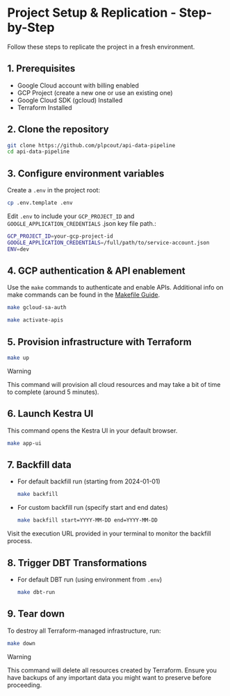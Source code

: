 # Project Setup & Replication - Step-by-Step

Follow these steps to replicate the project in a fresh environment.

## 1. Prerequisites

- Google Cloud account with billing enabled
- GCP Project (create a new one or use an existing one)
- Google Cloud SDK (gcloud) Installed
- Terraform Installed

## 2. Clone the repository

```bash
git clone https://github.com/plpcout/api-data-pipeline
cd api-data-pipeline
```

## 3. Configure environment variables

Create a `.env` in the project root:

```bash
cp .env.template .env
```

Edit `.env` to include your `GCP_PROJECT_ID` and `GOOGLE_APPLICATION_CREDENTIALS` .json key file path.:

```bash
GCP_PROJECT_ID=your-gcp-project-id
GOOGLE_APPLICATION_CREDENTIALS=/full/path/to/service-account.json
ENV=dev
```

## 4. GCP authentication & API enablement

Use the `make` commands to authenticate and enable APIs.
Additional info on make commands can be found in the [Makefile Guide](docs/makefile.md).

```bash
make gcloud-sa-auth
```

```bash
make activate-apis
```

## 5. Provision infrastructure with Terraform

```bash
make up
```

> [!WARNING]
> This command will provision all cloud resources and may take a bit of time to complete (around 5 minutes).

## 6. Launch Kestra UI

This command opens the Kestra UI in your default browser.

```bash
make app-ui
```

## 7. Backfill data

- For default backfill run (starting from 2024-01-01)

    ```bash
    make backfill
    ```

- For custom backfill run (specify start and end dates)

    ```bash
    make backfill start=YYYY-MM-DD end=YYYY-MM-DD
    ```

Visit the execution URL provided in your terminal to monitor the backfill process.

## 8. Trigger DBT Transformations

- For default DBT run (using environment from `.env`)

    ```bash
    make dbt-run
    ```

## 9. Tear down

To destroy all Terraform-managed infrastructure, run:

```bash
make down
```

> [!WARNING]
> This command will delete all resources created by Terraform. Ensure you have backups of any important data you might want to preserve before proceeding.
